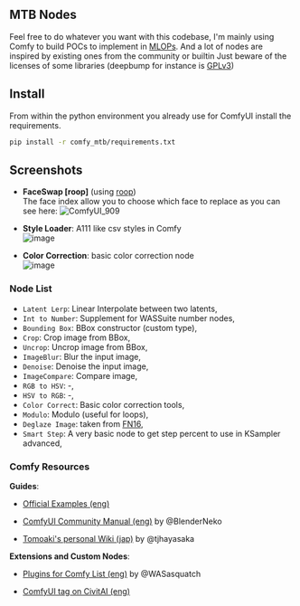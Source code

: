 ## MTB Nodes

Feel free to do whatever you want with this codebase, I'm mainly using Comfy to build POCs to implement in [MLOPs](https://github.com/Bismuth-Consultancy-BV/MLOPs). And a lot of nodes are inspired by existing ones from the community or builtin 
Just beware of the licenses of some libraries (deepbump for instance is [GPLv3](https://github.com/HugoTini/DeepBump/blob/master/LICENSE))

## Install

From within the python environment you already use for ComfyUI install the requirements.
```bash
pip install -r comfy_mtb/requirements.txt
```

## Screenshots

- **FaceSwap [roop]** (using [roop](https://github.com/s0md3v/roop/))  
  The face index allow you to choose which face to replace as you can see here:
  ![ComfyUI_909](https://github.com/melMass/comfy_mtb/assets/7041726/2e9d6066-c466-4a01-bd6c-315f7f1e8b42)

- **Style Loader**: A111 like csv styles in Comfy  
  ![image](https://github.com/melMass/comfy_mtb/assets/7041726/02fe3211-18ee-4e54-a029-931388f5fde8)
- **Color Correction**: basic color correction node  
  ![image](https://github.com/melMass/comfy_mtb/assets/7041726/7c20ac83-31ff-40ea-a1a0-06c2acefb2ef)

### Node List

- `Latent Lerp`: Linear Interpolate between two latents,
- `Int to Number`: Supplement for WASSuite number nodes,
- `Bounding Box`: BBox constructor (custom type),
- `Crop`: Crop image from BBox,
- `Uncrop`: Uncrop image from BBox,
- `ImageBlur`: Blur the input image,
- `Denoise`: Denoise the input image,
- `ImageCompare`: Compare image,
- `RGB to HSV`: -,
- `HSV to RGB`: -,
- `Color Correct`: Basic color correction tools,
- `Modulo`: Modulo (useful for loops),
- `Deglaze Image`: taken from [FN16](https://github.com/Fannovel16/FN16-ComfyUI-nodes/blob/main/DeglazeImage.py),
- `Smart Step`: A very basic node to get step percent to use in KSampler advanced,


### Comfy Resources

**Guides**:
- [Official Examples (eng)](https://comfyanonymous.github.io/ComfyUI_examples/)
- [ComfyUI Community Manual (eng)](https://blenderneko.github.io/ComfyUI-docs/) by @BlenderNeko
  
- [Tomoaki's personal Wiki (jap)](https://comfyui.creamlab.net/guides/) by @tjhayasaka

**Extensions and Custom Nodes**:
- [Plugins for Comfy List (eng)](https://github.com/WASasquatch/comfyui-plugins) by @WASasquatch

- [ComfyUI tag on CivitAI (eng)](https://civitai.com/tag/comfyui)
